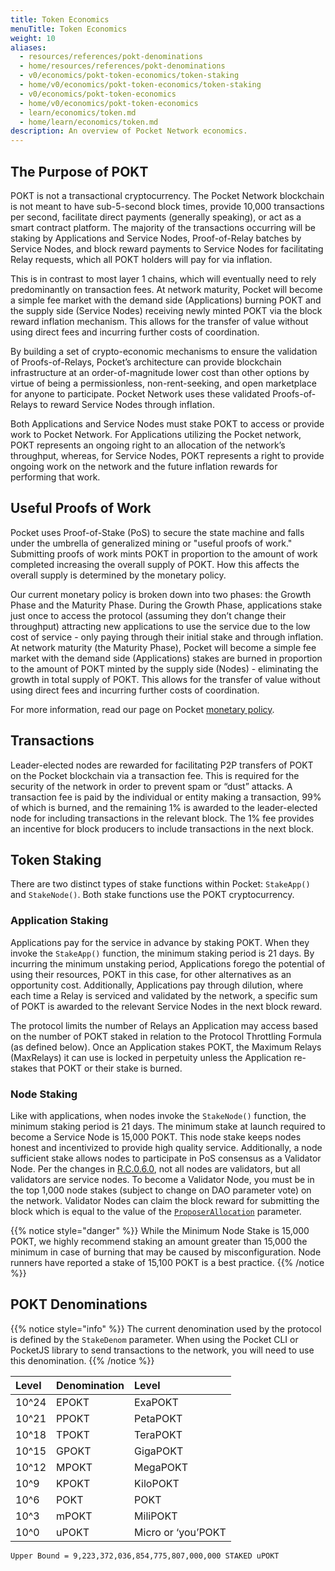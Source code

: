 ```yaml
---
title: Token Economics
menuTitle: Token Economics
weight: 10
aliases:
  - resources/references/pokt-denominations
  - home/resources/references/pokt-denominations
  - v0/economics/pokt-token-economics/token-staking
  - home/v0/economics/pokt-token-economics/token-staking
  - v0/economics/pokt-token-economics
  - home/v0/economics/pokt-token-economics
  - learn/economics/token.md
  - home/learn/economics/token.md
description: An overview of Pocket Network economics.
---
```



## The Purpose of POKT

POKT is not a transactional cryptocurrency. The Pocket Network blockchain is not meant to have sub-5-second block times, provide 10,000 transactions per second, facilitate direct payments (generally speaking), or act as a smart contract platform. The majority of the transactions occurring will be staking by Applications and Service Nodes, Proof-of-Relay batches by Service Nodes, and block reward payments to Service Nodes for facilitating Relay requests, which all POKT holders will pay for via inflation.

This is in contrast to most layer 1 chains, which will eventually need to rely predominantly on transaction fees. At network maturity, Pocket will become a simple fee market with the demand side (Applications) burning POKT and the supply side (Service Nodes) receiving newly minted POKT via the block reward inflation mechanism. This allows for the transfer of value without using direct fees and incurring further costs of coordination.

By building a set of crypto-economic mechanisms to ensure the validation of Proofs-of-Relays, Pocket’s architecture can provide blockchain infrastructure at an order-of-magnitude lower cost than other options by virtue of being a permissionless, non-rent-seeking, and open marketplace for anyone to participate. Pocket Network uses these validated Proofs-of-Relays to reward Service Nodes through inflation.

Both Applications and Service Nodes must stake POKT to access or provide work to Pocket Network. For Applications utilizing the Pocket network, POKT represents an ongoing right to an allocation of the network’s throughput, whereas, for Service Nodes, POKT represents a right to provide ongoing work on the network and the future inflation rewards for performing that work.

## Useful Proofs of Work

Pocket uses Proof-of-Stake (PoS) to secure the state machine and falls under the umbrella of generalized mining or "useful proofs of work." Submitting proofs of work mints POKT in proportion to the amount of work completed increasing the overall supply of POKT. How this affects the overall supply is determined by the monetary policy.

Our current monetary policy is broken down into two phases: the Growth Phase and the Maturity Phase. During the Growth Phase, applications stake just once to access the protocol (assuming they don’t change their throughput) attracting new applications to use the service due to the low cost of service - only paying through their initial stake and through inflation. At network maturity (the Maturity Phase), Pocket will become a simple fee market with the demand side (Applications) stakes are burned in proportion to the amount of POKT minted by the supply side (Nodes) - eliminating the growth in total supply of POKT. This allows for the transfer of value without using direct fees and incurring further costs of coordination.

For more information, read our page on Pocket [monetary policy](/learn/economics/monetary-policy/).

## Transactions

Leader-elected nodes are rewarded for facilitating P2P transfers of POKT on the Pocket blockchain via a transaction fee. This is required for the security of the network in order to prevent spam or “dust” attacks. A transaction fee is paid by the individual or entity making a transaction, 99% of which is burned, and the remaining 1% is awarded to the leader-elected node for including transactions in the relevant block. The 1% fee provides an incentive for block producers to include transactions in the next block.

## Token Staking

There are two distinct types of stake functions within Pocket: `StakeApp()` and `StakeNode()`. Both stake functions use the POKT cryptocurrency. 

### Application Staking

Applications pay for the service in advance by staking POKT. When they invoke the `StakeApp()` function, the minimum staking period is 21 days. By incurring the minimum unstaking period, Applications forego the potential of using their resources,  POKT in this case, for other alternatives as an opportunity cost. Additionally, Applications pay through dilution, where each time a Relay is serviced and validated by the network, a specific sum of POKT is awarded to the relevant Service Nodes in the next block reward. 

The protocol limits the number of Relays an Application may access based on the number of POKT staked in relation to the Protocol Throttling Formula \(as defined below\). Once an Application stakes POKT, the Maximum Relays \(MaxRelays\) it can use is locked in perpetuity unless the Application re-stakes that POKT or their stake is burned.

### Node Staking

Like with applications, when nodes invoke the `StakeNode()` function, the minimum staking period is 21 days. The minimum stake at launch required to become a Service Node is 15,000 POKT. This node stake keeps nodes honest and incentivized to provide high quality service. Additionally, a node sufficient stake allows nodes to participate in PoS consensus as a Validator Node. Per the changes in [R.C.0.6.0](https://forum.pokt.network/t/pip-4-consensus-rule-change-0-6-0/834), not all nodes are validators, but all validators are service nodes. To become a Validator Node, you must be in the top 1,000 node stakes \(subject to change on DAO parameter vote\) on the network. Validator Nodes can claim the block reward for submitting the block which is equal to the value of the [`ProposerAllocation`](/learn/protocol-parameters/#proposerallocation) parameter. 

{{% notice style="danger" %}}
While the Minimum Node Stake is 15,000 POKT, we highly recommend staking an amount greater than 15,000 the minimum in case of burning that may be caused by misconfiguration. Node runners have reported a stake of 15,100 POKT is a best practice. 
{{% /notice %}}

## POKT Denominations

{{% notice style="info" %}}
The current denomination used by the protocol is defined by the `StakeDenom` parameter. When using the Pocket CLI or PocketJS library to send transactions to the network, you will need to use this denomination.
{{% /notice %}}

| Level | Denomination | Level |
| :--- | :--- | :--- |
| 10^24 | EPOKT | ExaPOKT |
| 10^21 | PPOKT | PetaPOKT |
| 10^18 | TPOKT | TeraPOKT |
| 10^15 | GPOKT | GigaPOKT |
| 10^12 | MPOKT | MegaPOKT |
| 10^9 | KPOKT | KiloPOKT |
| 10^6 | POKT | POKT |
| 10^3 | mPOKT | MiliPOKT |
| 10^0 | uPOKT | Micro or ‘you’POKT |

```text
Upper Bound = 9,223,372,036,854,775,807,000,000 STAKED uPOKT
```


